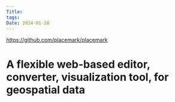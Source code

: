 ```yaml
---
Title: 
tags: 
Date: 2024-01-28
---
```

https://github.com/placemark/placemark



# A flexible web-based editor, converter, visualization tool, for geospatial data